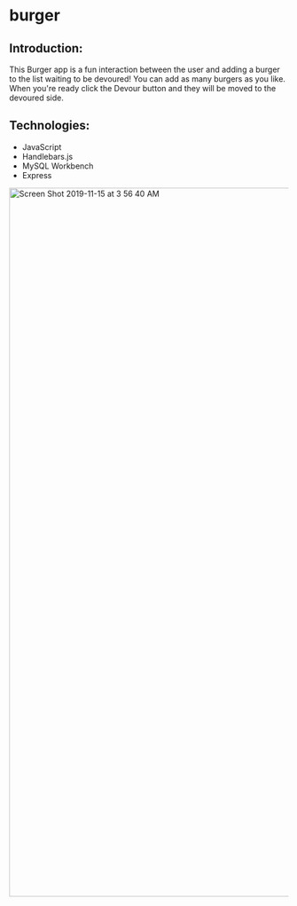 # burger
## Introduction:
This Burger app is a fun interaction between the user and adding a burger to the list waiting to be devoured! You can add as many burgers as you like. When you're ready click the Devour button and they will be moved to the devoured side. 

## Technologies:
* JavaScript
* Handlebars.js
* MySQL Workbench
* Express

<img width="1278" alt="Screen Shot 2019-11-15 at 3 56 40 AM" src="https://user-images.githubusercontent.com/54198484/68934736-dcbd4a80-075c-11ea-88d5-894e5e0b4dff.png">

